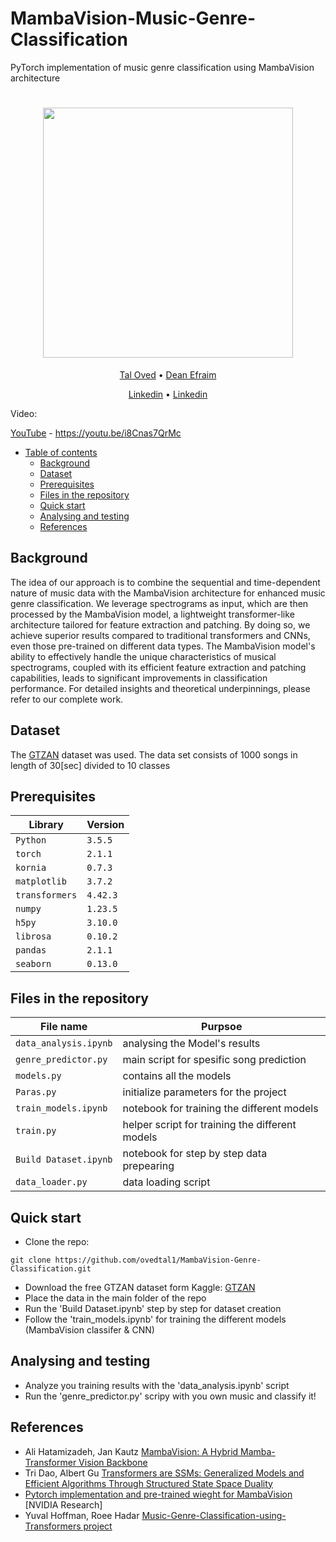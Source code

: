 # MambaVision-Music-Genre-Classification

PyTorch implementation of music genre classification using MambaVision architecture

<h1 align="center">

  <img src="https://github.com/user-attachments/assets/cc32d342-57f0-49f8-86ff-b1c617621f4e" height="400">
</h1>
  <p align="center">
    <a href="https://github.com/ovedtal1">Tal Oved</a> •
    <a href="https://github.com/deanefraim1">Dean Efraim</a>
  </h1>
  <p align="center">
    <a href="https://il.linkedin.com/in/tal-oved-75b46b242">Linkedin</a> •
    <a href="https://il.linkedin.com/in/deanefraim?original_referer=https%3A%2F%2Fwww.google.com%2F">Linkedin</a>
  </p>

Video:

[YouTube](https://youtu.be/i8Cnas7QrMc) - https://youtu.be/i8Cnas7QrMc


- [Table of contents](#Outline)
  * [Background](#background)
  * [Dataset](#Dataset)
  * [Prerequisites](#prerequisites)
  * [Files in the repository](#files-in-the-repository)
  * [Quick start](#Quick-start)
  * [Analysing and testing](#Analysing-and-testing)
  * [References](#references)


## Background
The idea of our approach is to combine the sequential and time-dependent nature of music data with the MambaVision architecture for enhanced music genre classification. We leverage spectrograms as input, which are then processed by the MambaVision model, a lightweight transformer-like architecture tailored for feature extraction and patching. By doing so, we achieve superior results compared to traditional transformers and CNNs, even those pre-trained on different data types. The MambaVision model's ability to effectively handle the unique characteristics of musical spectrograms, coupled with its efficient feature extraction and patching capabilities, leads to significant improvements in classification performance. For detailed insights and theoretical underpinnings, please refer to our complete work.


## Dataset
The <a href="https://www.kaggle.com/datasets/andradaolteanu/gtzan-dataset-music-genre-classification">GTZAN</a> dataset was used. The data set consists of 1000 songs in length of 30[sec] divided to 10 classes


## Prerequisites
|Library         | Version |
|----------------------|----|
|`Python`|  `3.5.5`|
|`torch`|  `2.1.1`|
|`kornia`|  `0.7.3`|
|`matplotlib`|  `3.7.2`|
|`transformers`|  `4.42.3`|
|`numpy`|  `1.23.5`|
|`h5py`|  `3.10.0`|
|`librosa`|  `0.10.2`|
|`pandas`|  `2.1.1`|
|`seaborn`|  `0.13.0`|


## Files in the repository

|File name         | Purpsoe |
|----------------------|------|
|`data_analysis.ipynb`| analysing the Model's results|
|`genre_predictor.py`| main script for spesific song prediction|
|`models.py`| contains all the models|
|`Paras.py`| initialize parameters for the project|
|`train_models.ipynb`| notebook for training the different models|
|`train.py`|  helper script for training the different models|
|`Build Dataset.ipynb`| notebook for step by step data prepearing|
|`data_loader.py`| data loading script|


## Quick start

- Clone the repo:
```console
git clone https://github.com/ovedtal1/MambaVision-Genre-Classification.git
```
- Download the free GTZAN dataset form Kaggle: <a href="https://www.kaggle.com/datasets/andradaolteanu/gtzan-dataset-music-genre-classification">GTZAN</a>
- Place the data in the main folder of the repo
- Run the 'Build Dataset.ipynb' step by step for dataset creation
- Follow the 'train_models.ipynb' for training the different models (MambaVision classifer & CNN)


## Analysing and testing

- Analyze you training results with the 'data_analysis.ipynb' script
- Run the 'genre_predictor.py' scripy with you own music and classify it!

## References
* Ali Hatamizadeh, Jan Kautz [MambaVision: A Hybrid Mamba-Transformer Vision Backbone](https://arxiv.org/abs/2407.08083)
* Tri Dao, Albert Gu [Transformers are SSMs: Generalized Models and Efficient Algorithms Through Structured State Space Duality](https://arxiv.org/abs/2405.21060)
* [Pytorch implementation and pre-trained wieght for MambaVision](https://github.com/NVlabs/MambaVision?tab=readme-ov-file) [NVIDIA Research]
* Yuval Hoffman, Roee Hadar [Music-Genre-Classification-using-Transformers project](https://github.com/YuvalHoffman/Music-Genre-Classification-using-Transformers)
